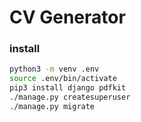 # CV Generator

### install 
```bash
python3 -m venv .env
source .env/bin/activate
pip3 install django pdfkit
./manage.py createsuperuser
./manage.py migrate
```
